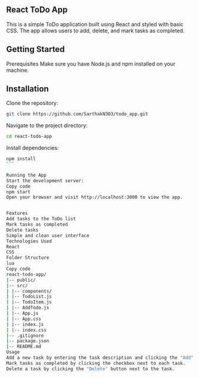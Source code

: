 ## React ToDo App

This is a simple ToDo application built using React and styled with basic CSS. The app allows users to add, delete, and mark tasks as completed.

## Getting Started

Prerequisites
Make sure you have Node.js and npm installed on your machine.

## Installation

Clone the repository:

```bash
git clone https://github.com/SarthakN303/todo_app.git
```

Navigate to the project directory:

```bash
cd react-todo-app
```

Install dependencies:

````bash
npm install
```

Running the App
Start the development server:
Copy code
npm start
Open your browser and visit http://localhost:3000 to view the app.


Features
Add tasks to the ToDo list
Mark tasks as completed
Delete tasks
Simple and clean user interface
Technologies Used
React
CSS
Folder Structure
lua
Copy code
react-todo-app/
|-- public/
|-- src/
| |-- components/
| |-- TodoList.js
| |-- TodoItem.js
| |-- AddTodo.js
| |-- App.js
| |-- App.css
| |-- index.js
| |-- index.css
|-- .gitignore
|-- package.json
|-- README.md
Usage
Add a new task by entering the task description and clicking the "Add" button.
Mark tasks as completed by clicking the checkbox next to each task.
Delete a task by clicking the "Delete" button next to the task.
````
